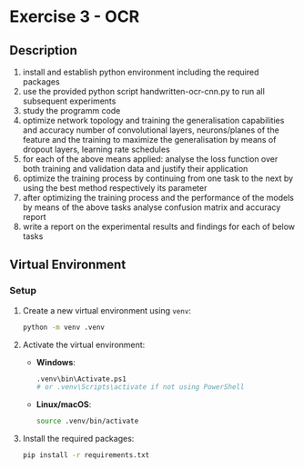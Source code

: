 # Exercise 3 - OCR

## Description

1. install and establish python environment including the required packages
2. use the provided python script handwritten-ocr-cnn.py to run all subsequent experiments
3. study the programm code
4. optimize network topology and training the generalisation capabilities and accuracy number of convolutional layers, neurons/planes of the feature and the training to maximize the generalisation by means of dropout layers, learning rate schedules
5. for each of the above means applied: analyse the loss function over both training and validation data and justify their application
6. optimize the training process by continuing from one task to the next by using the best method respectively its parameter
7. after optimizing the training process and the performance of the models by means of the above tasks analyse confusion matrix and accuracy report
8. write a report on the experimental results and findings for each of below tasks


## Virtual Environment 

### Setup 

1. Create a new virtual environment using `venv`:

    ```bash
    python -m venv .venv
    ```
2. Activate the virtual environment:

    - **Windows**:
        ```bash
        .venv\bin\Activate.ps1
        # or .venv\Scripts\activate if not using PowerShell
        ```
    - **Linux/macOS**:
        ```bash
        source .venv/bin/activate
        ```
3. Install the required packages:

    ```bash
    pip install -r requirements.txt
    ```
